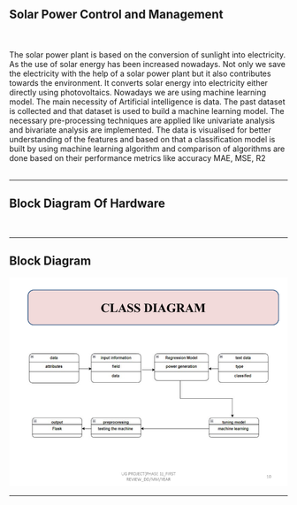 ## Solar Power Control and Management
<br>
<br>
The solar power plant is based on the conversion of sunlight into 
electricity. As the use of solar energy has been increased nowadays. Not only 
we save the electricity with the help of a solar power plant but it also contributes 
towards the environment. It converts solar energy into electricity either directly 
using photovoltaics. Nowadays we are using machine learning model. The main 
necessity of Artificial intelligence is data. The past dataset is collected and that 
dataset is used to build a machine learning model. The necessary pre-processing 
techniques are applied like univariate analysis and bivariate analysis are 
implemented. The data is visualised for better understanding of the features and 
based on that a classification model is built by using machine learning algorithm 
and comparison of algorithms are done based on their performance metrics like 
accuracy MAE, MSE, R2
<br>
<br>
<hr>
<h2>Block Diagram Of Hardware</h2>
<img scr="https://github.com/prasath9944/Solar-Power-Control/blob/main/templates/readme_files/Hardware_Block_Diagram.png">
<br>
<hr>
<h2>Block Diagram</h2>
<img src="https://github.com/prasath9944/Solar-Power-Control/blob/main/templates/readme_files/Block_Diagram.png">
<br>
<hr>
